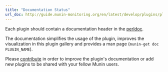 ```yaml
---
title: "Documentation Status"
url_doc: http://guide.munin-monitoring.org/en/latest/develop/plugins/plugin-gallery.html#rules-for-plugin-contributors
---
```


Each plugin should contain a documentation header in the [perldoc](http://juerd.nl/site.plp/perlpodtut).

The documentation simplifies the usage of the plugin, improves the visualization in this plugin gallery and provides a man page (`munin-get doc PLUGIN_NAME`).

Please [contribute](/contribute/) in order to improve the plugin's documentation or add new plugins
to be shared with your fellow Munin users.
